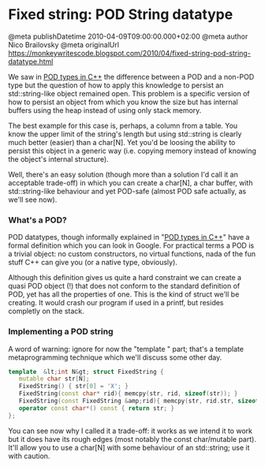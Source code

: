 # Fixed string: POD String datatype

@meta publishDatetime 2010-04-09T09:00:00.000+02:00
@meta author Nico Brailovsky
@meta originalUrl https://monkeywritescode.blogspot.com/2010/04/fixed-string-pod-string-datatype.html

We saw in [POD types in C++](md_blog/2010/0407_PODtypesinC.md) the difference between a POD and a non-POD type but the question of how to apply this knowledge to persist an std::string-like object remained open. This problem is a specific version of how to persist an object from which you know the size but has internal buffers using the heap instead of using only stack memory.

The best example for this case is, perhaps, a column from a table. You know the upper limit of the string's length but using std::string is clearly much better (easier) than a char[N]. Yet you'd be loosing the ability to persist this object in a generic way (i.e. copying memory instead of knowing the object's internal structure).

Well, there's an easy solution (though more than a solution I'd call it an acceptable trade-off) in which you can create a char[N], a char buffer, with std::string-like behaviour and yet POD-safe (almost POD safe actually, as we'll see now).

### What's a POD?

POD datatypes, though informally explained in "[POD types in C++](md_blog/2010/0407_PODtypesinC.md)" have a formal definition which you can look in Google. For practical terms a POD is a trivial object: no custom constructors, no virtual functions, nada of the fun stuff C++ can give you (or a native type, obviously).

Although this definition gives us quite a hard constraint we can create a quasi POD object (!) that does not conform to the standard definition of POD, yet has all the properties of one. This is the kind of struct we'll be creating. It would crash our program if used in a printf, but resides completly on the stack.

### Implementing a POD string

A word of warning: ignore for now the "template " part; that's a template metaprogramming technique which we'll discuss some other day.

```c++
template  &lt;int N&gt; struct FixedString {
   mutable char str[N];
   FixedString() { str[0] = 'X'; }
   FixedString(const char* rid){ memcpy(str, rid, sizeof(str)); }
   FixedString(const FixedString &amp;rid){ memcpy(str, rid.str, sizeof(str)); }
   operator const char*() const { return str; }
};
```

You can see now why I called it a trade-off: it works as we intend it to work but it does have its rough edges (most notably the const char/mutable part). It'll allow you to use a char[N] with some behaviour of an std::string; use it with caution.


